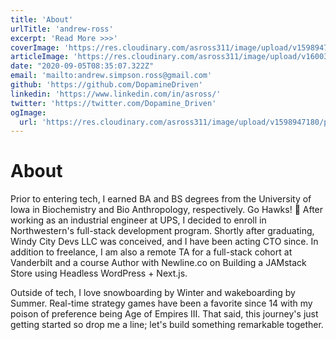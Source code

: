 ```yaml
---
title: 'About'
urlTitle: 'andrew-ross'
excerpt: 'Read More >>>'
coverImage: 'https://res.cloudinary.com/asross311/image/upload/v1598947180/portfolio/IMG_3824_1_8_egnkfs.jpg'
articleImage: 'https://res.cloudinary.com/asross311/image/upload/v1600351981/portfolio/IMG_0032_seapn2.jpg'
date: "2020-09-05T08:35:07.322Z"
email: 'mailto:andrew.simpson.ross@gmail.com'
github: 'https://github.com/DopamineDriven'
linkedin: 'https://www.linkedin.com/in/asross/'
twitter: 'https://twitter.com/Dopamine_Driven'
ogImage:
  url: 'https://res.cloudinary.com/asross311/image/upload/v1598947180/portfolio/IMG_3824_1_8_egnkfs.jpg'
---
```


# About
Prior to entering tech, I earned BA and BS degrees from the University of Iowa in Biochemistry and Bio Anthropology, respectively. Go Hawks! 🏴 After working as an industrial engineer at UPS, I decided to enroll in Northwestern's full-stack development program. Shortly after graduating, Windy City Devs LLC was conceived, and I have been acting CTO since. In addition to freelance, I am also a remote TA for a full-stack cohort at Vanderbilt and a course Author with Newline.co on Building a JAMstack Store using Headless WordPress + Next.js.

Outside of tech, I love snowboarding by Winter and wakeboarding by Summer. Real-time strategy games have been a favorite since 14 with my poison of preference being Age of Empires III. That said, this journey's just getting started so drop me a line; let's build something remarkable together.